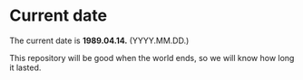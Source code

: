 # Current date

The current date is **1989.04.14.** (YYYY.MM.DD.)

This repository will be good when the world ends, so we will know how long it lasted.
